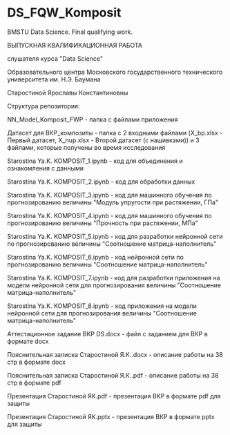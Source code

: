 # DS_FQW_Komposit
BMSTU Data Science. Final qualifying work. 

ВЫПУСКНАЯ КВАЛИФИКАЦИОННАЯ РАБОТА 

слушателя курса "Data Science" 

Образовательного центра Московского государственного технического университета им. Н.Э. Баумана 

Старостиной Ярославы Константиновны

Структура репозитория:

NN_Model_Komposit_FWP - папка с файлами приложения

Датасет для ВКР_композиты  - папка с 2 входными файлами (X_bp.xlsx - Первый датасет, X_nup.xlsx - Второй датасет (с нашивками)) и 3 файлами, которые получены во время исследования

Starostina Ya.K. KOMPOSIT_1.ipynb - код для объединения и ознакомления с данными 

Starostina Ya.K. KOMPOSIT_2.ipynb - код для обработки данных 

Starostina Ya.K. KOMPOSIT_3.ipynb - код для машинного обучения по прогнозированию величины "Модуль упругости при растяжении, ГПа" 

Starostina Ya.K. KOMPOSIT_4.ipynb - код для машинного обучения по прогнозированию величины "Прочность при растяжении, МПа" 

Starostina Ya.K. KOMPOSIT_5.ipynb - код для разработки нейронной сети по прогнозированию величины "Соотношение матрица-наполнитель"

Starostina Ya.K. KOMPOSIT_6.ipynb - код нейронной сети по прогнозированию величины "Соотношение матрица-наполнитель"

Starostina Ya.K. KOMPOSIT_7.ipynb - код для разработки приложения на модели нейронной сети для прогнозирования величины "Соотношение матрица-наполнитель"

Starostina Ya.K. KOMPOSIT_8.ipynb - код приложения на модели нейронной сети для прогнозирования величины "Соотношение матрица-наполнитель"

Аттестационное задание ВКР DS.docx - файл с заданием для ВКР в формате docx

Пояснительная записка Старостиной Я.К..docx - описание работы на 38 стр в формате docx

Пояснительная записка Старостиной Я.К..pdf - описание работы на 38 стр в формате pdf

Презентация Старостиной ЯК.pdf - презентация ВКР  в формате pdf для защиты

Презентация Старостиной ЯК.pptx - презентация ВКР в формате pptx для защиты
